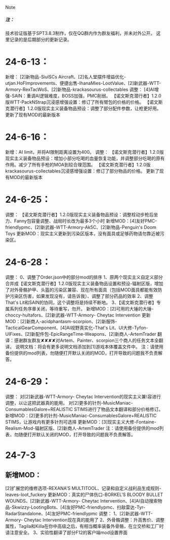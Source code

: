 
> [!NOTE]
> ##### 注：
>技术验证版基于SPT3.8.3制作，仅在QQ群内作为群友福利，并未对外公开。
>这里记录的是后期部分的更新记录。


# 24-6-13：
新增：
[2]新物品-SiulSCs Aircraft、[2]名人堂摆件增益优化-utjan.HoFImprovements、便捷出售-IhanaMies-LootValue、[2]新武器-WTT-Armory-RexTacWoS、[2]新物品-krackasourus-collectables
调整：
[4]AI增强-SAIN：重调AI逻辑难度，BOSS加强，PMC削弱。
【诺文斯克潜行者】1.2.0版WTT-PackNStrap沉浸感增强设置：修订了所有臂包的价格的价格。
【诺文斯克潜行者】1.2.0版现实主义装备物品预设：调整了部分配件参数，让枪更好用。
更新了现有MOD的最新版本

# 24-6-16：
新增：AI limit，并将AI限制距离设置为400。
调整：
【诺文斯克潜行者】1.2.0版现实主义装备物品预设：增加小部分吃喝的血量恢复功能，并调整部分吃喝的原有作用。减少了所有手枪的MOA到较合理范围。
【诺文斯克潜行者】1.2.0版krackasourus-collectables沉浸感增强设置：修订了部分物品的价格。
更新了现有MOD的最新版本

# 24-6-25：
调整：
【诺文斯克潜行者】1.2.0版现实主义装备物品预设：调整栓动步枪后坐力、Fanny包容量调整、战局时长改为最多3个小时
新增MOD：[4]友好PMC-friendlypmc、[2]新武器-WTT-Armory-Ak5C、[2]新物品-Penguin's Doom Toys
更新MOD：现实主义更新到污染区版本，没有面具或足够药物请勿靠近被污染区。

# 24-6-28：
调整：
0、调整了Order.json中的部分mod的排序
1、原两个现实主义自定义部分合并成【诺文斯克潜行者】1.2.0版现实主义装备物品设置和预设-辐射区版，增加了对外骨骼护甲、头盔的污染区兼容、现在所有面具（包括MOD面具都能有效防护污染区伤害，如果发现没有，请告诉我）、调整了部分药品的效率
2、调整That's Lit和SAIN的协同，这个调整将是持续不断地。
3、【诺文斯克潜行者】专属系列任务序章关闭，等待重写，勿开。
新增MOD：[2]可用的大锤的大锤-choccy-hultafors、[2]新武器-WTT-Armory- Cheytac Intervention
更新MOD：[2]新商人-acidphantasm-scorpion、[2]新服饰-TacticalGearComponent、[4]AI视野真实化-That's Lit、UI大修-Tyfon-UIFixes、[2]新配件包-EpicRangeTime-Weapons、[2]新商人-ArtemTrader
翻译：感谢群友群友✘✘✘✘对Artem、Painter、scorpion三个商人的任务文本全翻译。
说明文档：将会有更多说明文档添加到[1]游戏本体覆盖文件中。
注：请使用备份提供的mod列表，勿随便打开默认关闭的MOD，打开导致的问题我不负责解答。

# 24-6-29：
调整：
对[2]新武器-WTT-Armory- Cheytac Intervention的现实主义兼\容进行调整，以让这把武器真的能用。
对[2]更多的针剂-MusicManiac-ConsumablesGalore+REALISTIC STIMS进行了物品文本翻译和部分价格修订。
新增MOD：[2]更多的针剂-MusicManiac-ConsumablesGalore+REALISTIC STIMS，让游戏内有更多针剂可选择
更新MOD：[3]现实主义大修-Fontaine-Realism-Mod-辐射区版、[2]新商人-ArtemTrader
注：请使用备份提供的mod列表，勿随便打开默认关闭的MOD，打开导致的问题我不负责解答。

# 24-7-3
## 新增MOD：
[2]扩展您的维修选项-REXANA'S MULTITOOL、记录和自定义战利品生成规则-leaves-loot_fuckery
更新MOD：真实的尸体伤口-BORKEL'S BLOODY BULLET WOUNDS、[2]新武器-WTT-Armory- Cheytac Intervention、[4]AI自动搜索物品-Skwizzy-LootingBots、[4]友好PMC-friendlypmc、扫敌雷达-Tyr-RadarStandalone、[4]友好PMC-friendlypmc
调整：
1、[2]新武器-WTT-Armory- Cheytac Intervention现在真的能用了
2、外骨骼调整：升高售价、调整属性，Tagila和Killa在你中高级之后，有相当概率装备外骨骼，在立交桥和工厂时请注意安全。
3、实验性翻译了部分F12的客户端mod设置界面
